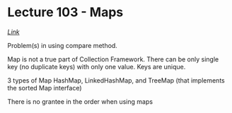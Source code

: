 # Lecture 103 - Maps

[_Link_](https://docs.oracle.com/javase/tutorial/collections/interfaces/index.html) 

Problem(s) in using compare method.

Map is not a true part of Collection Framework.
There can be only single key (no duplicate keys) with only one value. Keys are unique.

3 types of Map
HashMap, LinkedHashMap, and TreeMap (that implements the sorted Map interface)

There is no grantee in the order when using maps 

